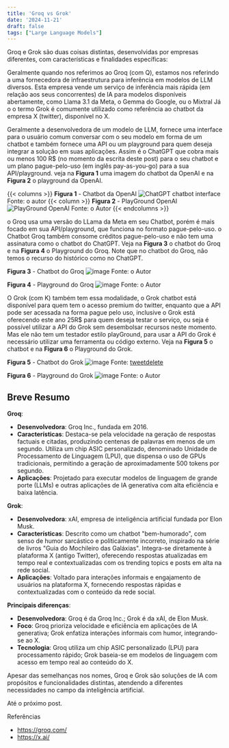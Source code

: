 ```yaml
---
title: 'Groq vs Grok'
date: '2024-11-21'
draft: false
tags: ["Large Language Models"]
---
```


Groq e Grok são duas coisas distintas, desenvolvidas por empresas diferentes, com características e finalidades específicas:

Geralmente quando nos referimos ao Groq (com Q), estamos nos referindo a uma fornecedora de infraestrutura para inferência em modelos de LLM diversos. 
Esta empresa vende um serviço de inferência mais rápida (em relação aos seus concorrentes) de IA para modelos disponíveis abertamente, como Llama 3.1 da Meta, o Gemma do Google, ou o Mixtral
Já o o termo Grok é comumente utilizado como referência ao chatbot da empresa X (twitter), disponível no X. 

Geralmente a desenvolvedora de um modelo de LLM, fornece uma interface para o usuário comum conversar com o seu modelo em forma de um chatbot 
e também fornece uma API ou um playground para quem deseja integrar a solução em suas aplicações. 
Assim é o ChatGPT que cobra mais ou menos 100 R$ (no momento da escrita deste post) para o seu chatbot e um plano pague-pelo-uso (em inglês pay-as-you-go) para a sua API/playground. veja na **Figura 1** uma imagem do chatbot da OpenAI e na **Figura 2** o playground da OpenAI. 

{{< columns >}}
**Figura 1** - Chatbot da OpenAI
![ChatGPT chatbot interface](https://github.com/user-attachments/assets/d5f1caa9-ad37-4891-9a66-8121f6b54dce)
Fonte: o autor
{{< column >}}
**Figura 2** - PlayGround OpenAI
![PlayGround OpenAI](https://github.com/user-attachments/assets/46bf1931-62b5-4c51-a3b5-e9e1e246fd08)
Fonte: o Autor
{{< endcolumns >}}

o Groq  usa  uma versão do LLama da Meta em seu Chatbot, porém é mais focado em sua API/playground, que funciona no formato pague-pelo-uso. o Chatbot Groq também consome créditos pague-pelo-uso e não tem uma assinatura como o chatbot do ChatGPT. Veja na **Figura 3** o chatbot do Groq e na **Figura 4** o Playground do Groq. Note que no chatbot do Groq, não temos o recurso do histórico como no ChatGPT.

**Figura 3** - Chatbot do Groq
![image](https://github.com/user-attachments/assets/3c6efe44-9598-4353-a81c-1b5602c0a243)
Fonte: o Autor

**Figura 4** - Playground do Groq
![image](https://github.com/user-attachments/assets/d3729b18-02b6-46b2-a7a2-46a5db54c1c7)
Fonte: o Autor

O Grok (com K) também tem essa modalidade, o Grok chatbot está disponível para quem tem o acesso premium do twitter, enquanto que a API pode ser acessada na forma pague pelo uso, inclusive o Grok está oferecendo este ano 25R$ para quem deseja testar o serviço, ou seja é possível utilizar a API do Grok sem desembolsar recursos neste momento. Mas ele não tem um testador estilo playGround,  para usar a API do Grok é necessário utilizar uma ferramenta ou código externo. Veja na **Figura 5** o chatbot e na **Figura 6** o Playground do Grok.

**Figura 5** - Chatbot do Grok 
![image](https://github.com/user-attachments/assets/72a03f4b-5870-42f3-89d8-b7fd122c31ab)
Fonte: [tweetdelete](https://tweetdelete.net/pt/recursos/grok-ai-xs-latest-artificial-intelligence-chatbot/)

**Figura 6** - Playground do Grok 
![image](https://github.com/user-attachments/assets/306afcae-d203-4a87-ab11-8f03ce87df56)
Fonte: o Autor

## Breve Resumo

**Groq**:
- **Desenvolvedora**: Groq Inc., fundada em 2016.
- **Características**: Destaca-se pela velocidade na geração de respostas factuais e citadas, produzindo centenas de palavras em menos de um segundo. Utiliza um chip ASIC personalizado, denominado Unidade de Processamento de Linguagem (LPU), que dispensa o uso de GPUs tradicionais, permitindo a geração de aproximadamente 500 tokens por segundo. 
- **Aplicações**: Projetado para executar modelos de linguagem de grande porte (LLMs) e outras aplicações de IA generativa com alta eficiência e baixa latência.

**Grok**:
- **Desenvolvedora**: xAI, empresa de inteligência artificial fundada por Elon Musk.
- **Características**: Descrito como um chatbot "bem-humorado", com senso de humor sarcástico e politicamente incorreto, inspirado na série de livros "Guia do Mochileiro das Galáxias". Integra-se diretamente à plataforma X (antigo Twitter), oferecendo respostas atualizadas em tempo real e contextualizadas com os trending topics e posts em alta na rede social. 
- **Aplicações**: Voltado para interações informais e engajamento de usuários na plataforma X, fornecendo respostas rápidas e contextualizadas com o conteúdo da rede social.

**Principais diferenças**:
- **Desenvolvedora**: Groq é da Groq Inc.; Grok é da xAI, de Elon Musk.
- **Foco**: Groq prioriza velocidade e eficiência em aplicações de IA generativa; Grok enfatiza interações informais com humor, integrando-se ao X.
- **Tecnologia**: Groq utiliza um chip ASIC personalizado (LPU) para processamento rápido; Grok baseia-se em modelos de linguagem com acesso em tempo real ao conteúdo do X.

Apesar das semelhanças nos nomes, Groq e Grok são soluções de IA com propósitos e funcionalidades distintas, atendendo a diferentes necessidades no campo da inteligência artificial. 

Até o próximo post.

Referências
-  https://groq.com/
-  https://x.ai/
